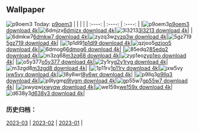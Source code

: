 ## Wallpaper
![p9oem3](https://w.wallhaven.cc/full/p9/wallhaven-p9oem3.jpg) Today: [p9oem3](https://th.wallhaven.cc/small/p9/p9oem3.jpg)
|      |      |      |
| :----: | :----: | :----: |
|![p9oem3](https://th.wallhaven.cc/small/p9/p9oem3.jpg)[p9oem3 download 4k](https://wallhaven.cc/w/p9oem3)|![6dmjzx](https://th.wallhaven.cc/small/6d/6dmjzx.jpg)[6dmjzx download 4k](https://wallhaven.cc/w/6dmjzx)|![3l3213](https://th.wallhaven.cc/small/3l/3l3213.jpg)[3l3213 download 4k](https://wallhaven.cc/w/3l3213)|
|![6dmkw7](https://th.wallhaven.cc/small/6d/6dmkw7.jpg)[6dmkw7 download 4k](https://wallhaven.cc/w/6dmkw7)|![zyzq3w](https://th.wallhaven.cc/small/zy/zyzq3w.jpg)[zyzq3w download 4k](https://wallhaven.cc/w/zyzq3w)|![5gz719](https://th.wallhaven.cc/small/5g/5gz719.jpg)[5gz719 download 4k](https://wallhaven.cc/w/5gz719)|
|![1p1dl9](https://th.wallhaven.cc/small/1p/1p1dl9.jpg)[1p1dl9 download 4k](https://wallhaven.cc/w/1p1dl9)|![qzjoo5](https://th.wallhaven.cc/small/qz/qzjoo5.jpg)[qzjoo5 download 4k](https://wallhaven.cc/w/qzjoo5)|![6dmog6](https://th.wallhaven.cc/small/6d/6dmog6.jpg)[6dmog6 download 4k](https://wallhaven.cc/w/6dmog6)|
|![85edq2](https://th.wallhaven.cc/small/85/85edq2.jpg)[85edq2 download 4k](https://wallhaven.cc/w/85edq2)|![m3zq68](https://th.wallhaven.cc/small/m3/m3zq68.jpg)[m3zq68 download 4k](https://wallhaven.cc/w/m3zq68)|![zyp1eo](https://th.wallhaven.cc/small/zy/zyp1eo.jpg)[zyp1eo download 4k](https://wallhaven.cc/w/zyp1eo)|
|![o5y377](https://th.wallhaven.cc/small/o5/o5y377.jpg)[o5y377 download 4k](https://wallhaven.cc/w/o5y377)|![2y1ryg](https://th.wallhaven.cc/small/2y/2y1ryg.jpg)[2y1ryg download 4k](https://wallhaven.cc/w/2y1ryg)|![m3zgd8](https://th.wallhaven.cc/small/m3/m3zgd8.jpg)[m3zgd8 download 4k](https://wallhaven.cc/w/m3zgd8)|
|![1p11rv](https://th.wallhaven.cc/small/1p/1p11rv.jpg)[1p11rv download 4k](https://wallhaven.cc/w/1p11rv)|![jxw5vy](https://th.wallhaven.cc/small/jx/jxw5vy.jpg)[jxw5vy download 4k](https://wallhaven.cc/w/jxw5vy)|![l8y6wr](https://th.wallhaven.cc/small/l8/l8y6wr.jpg)[l8y6wr download 4k](https://wallhaven.cc/w/l8y6wr)|
|![p9llq3](https://th.wallhaven.cc/small/p9/p9llq3.jpg)[p9llq3 download 4k](https://wallhaven.cc/w/p9llq3)|![p9lygm](https://th.wallhaven.cc/small/p9/p9lygm.jpg)[p9lygm download 4k](https://wallhaven.cc/w/p9lygm)|![gp55w7](https://th.wallhaven.cc/small/gp/gp55w7.jpg)[gp55w7 download 4k](https://wallhaven.cc/w/gp55w7)|
|![jxwyqw](https://th.wallhaven.cc/small/jx/jxwyqw.jpg)[jxwyqw download 4k](https://wallhaven.cc/w/jxwyqw)|![we159x](https://th.wallhaven.cc/small/we/we159x.jpg)[we159x download 4k](https://wallhaven.cc/w/we159x)|![d638y3](https://th.wallhaven.cc/small/d6/d638y3.jpg)[d638y3 download 4k](https://wallhaven.cc/w/d638y3)|

### 历史归档：
[2023-03](https://github.com/april-projects/april-wallpaper/tree/main/picture/2023-03/) | [2023-02](https://github.com/april-projects/april-wallpaper/tree/main/picture/2023-02/) | [2023-01](https://github.com/april-projects/april-wallpaper/tree/main/picture/2023-01/) | 